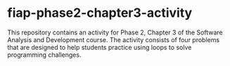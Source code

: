 # fiap-phase2-chapter3-activity
This repository contains an activity for Phase 2, Chapter 3 of the Software Analysis and Development course. The activity consists of four problems that are designed to help students practice using loops to solve programming challenges.
